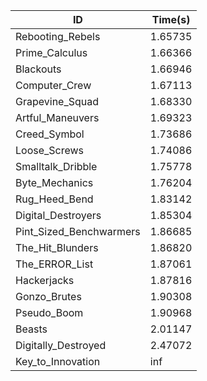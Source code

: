|ID|Time(s)|
|-|-|
|Rebooting_Rebels|1.65735|
|Prime_Calculus|1.66366|
|Blackouts|1.66946|
|Computer_Crew|1.67113|
|Grapevine_Squad|1.68330|
|Artful_Maneuvers|1.69323|
|Creed_Symbol|1.73686|
|Loose_Screws|1.74086|
|Smalltalk_Dribble|1.75778|
|Byte_Mechanics|1.76204|
|Rug_Heed_Bend|1.83142|
|Digital_Destroyers|1.85304|
|Pint_Sized_Benchwarmers|1.86685|
|The_Hit_Blunders|1.86820|
|The_ERROR_List|1.87061|
|Hackerjacks|1.87816|
|Gonzo_Brutes|1.90308|
|Pseudo_Boom|1.90968|
|Beasts|2.01147|
|Digitally_Destroyed|2.47072|
|Key_to_Innovation|inf|
